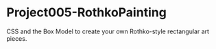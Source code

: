 # Project005-RothkoPainting
CSS and the Box Model to create your own Rothko-style rectangular art pieces.
